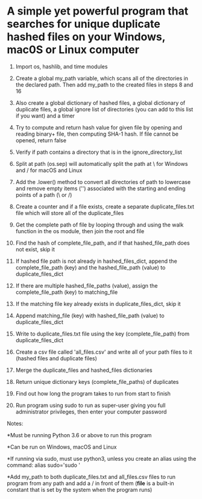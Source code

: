 # A simple yet powerful program that searches for unique duplicate hashed files on your Windows, mac0S or Linux computer

1. Import os, hashlib, and time modules

2. Create a global my_path variable, which scans all of the directories in the declared path. Then add my_path to the created files in steps 8 and 16

3. Also create a global dictionary of hashed files, a global dictionary of duplicate files, a global ignore list of directories (you can add to this list if you want) and a timer

4. Try to compute and return hash value for given file by opening and reading binary+ file, then computing SHA-1 hash. If file cannot be opened, return false

5. Verify if path contains a directory that is in the ignore_directory_list

6. Split at path (os.sep) will automatically split the path at \ for Windows and / for macOS and Linux

7. Add the .lower() method to convert all directories of path to lowercase and remove empty items ('') associated with the starting and ending points of a path (\ or /)

8. Create a counter and if a file exists, create a separate duplicate_files.txt file which will store all of the duplicate_files

9. Get the complete path of file by looping through and using the walk function in the os module, then join the root and file

10. Find the hash of complete_file_path, and if that hashed_file_path does not exist, skip it

11. If hashed file path is not already in hashed_files_dict, append the complete_file_path (key) and the hashed_file_path (value) to duplicate_files_dict

12. If there are multiple hashed_file_paths (value), assign the complete_file_path (key) to matching_file

13. If the matching file key already exists in duplicate_files_dict, skip it

14. Append matching_file (key) with hashed_file_path (value) to duplicate_files_dict

15. Write to duplicate_files.txt file using the key (complete_file_path) from duplicate_files_dict

16. Create a csv file called 'all_files.csv' and write all of your path files to it (hashed files and duplicate files)

17. Merge the duplicate_files and hashed_files dictionaries

18. Return unique dictionary keys (complete_file_paths) of duplicates

19. Find out how long the program takes to run from start to finish

20. Run program using sudo to run as super-user giving you full administrator privileges, then enter your computer password

Notes:

*Must be running Python 3.6 or above to run this program

*Can be run on Windows, macOS and Linux

*If running via sudo, must use python3, unless you create an alias using the command: alias sudo='sudo '

*Add my_path to both duplicate_files.txt and all_files.csv files to run program from any path and add a / in front of them (__file__ is a built-in constant that is set by the system when the program runs)
